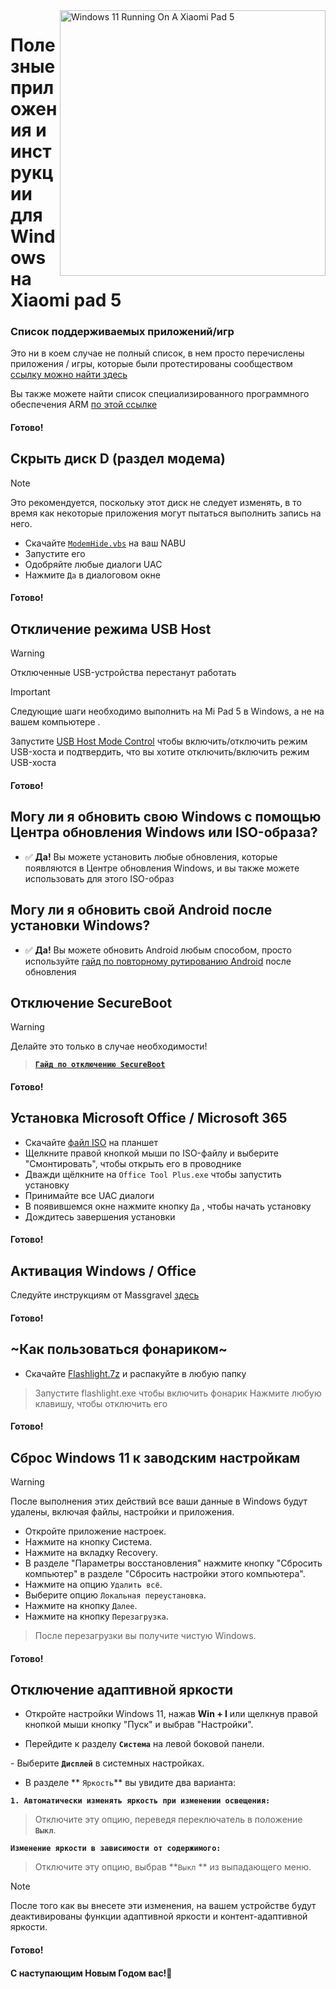 <img align="right" src="https://raw.githubusercontent.com/erdilS/Port-Windows-11-Xiaomi-Pad-5/main/nabu.png" width="425" alt="Windows 11 Running On A Xiaomi Pad 5">

# Полезные приложения и инструкции для Windows на Xiaomi pad 5

### Список поддерживаемых приложений/игр
Это ни в коем случае не полный список, в нем просто перечислены приложения / игры, которые были протестированы сообществом
[ссылку можно найти здесь](https://docs.google.com/spreadsheets/d/1XYuoySgYQE0HL573sA-0RGMX7I4lt5rWJuQ8Z8yRJNY/edit?usp=drivesdk)

Вы также можете найти список специализированного программного обеспечения ARM [по этой ссылке](https://armrepo.ver.lt/)

#### Готово!

## Скрыть диск D (раздел модема)
> [!NOTE]
> Это рекомендуется, поскольку этот диск не следует изменять, в то время как некоторые приложения могут пытаться выполнить запись на него.

- Скачайте [`ModemHide.vbs`](https://github.com/Misha803/My-Scripts/releases/tag/ModemHide) на ваш NABU
- Запустите его
- Одобряйте любые диалоги UAC 
- Нажмите `Да` в диалоговом окне


#### Готово!


## Откличение режима USB Host
> [!Warning]
> Отключенные USB-устройства перестанут работать

> [!Important]
> Следующие шаги необходимо выполнить на Mi Pad 5 в Windows, а не на вашем компьютере . 

Запустите [USB Host Mode Control](https://github.com/Misha803/My-Scripts/releases/tag/USB-Host-Mode-Control) чтобы включить/отключить режим USB-хоста и подтвердить, что вы хотите отключить/включить режим USB-хоста

#### Готово!

## Могу ли я обновить свою Windows с помощью Центра обновления Windows или ISO-образа?
- ✅ **Да!** Вы можете установить любые обновления, которые появляются в Центре обновления Windows, и вы также можете использовать для этого ISO-образ

## Могу ли я обновить свой Android после установки Windows?
- ✅ **Да!** Вы можете обновить Android любым способом, просто используйте [ гайд по повторному рутированию Android](Re-rooting-ru.md) после обновления

## Отключение SecureBoot
> [!Warning]
> Делайте это только в случае необходимости!

> [**`Гайд по отключению SecureBoot`**](/guide/English/disable-secureboot-ru.md)

#### Готово!


## Установка Microsoft Office / Microsoft 365
- Скачайте [файл ISO](https://drive.google.com/file/d/10FTyC0XBccj0BkxdIa_W_haixQz-d3to/view?usp=drivesdk) на планшет
- Щелкните правой кнопкой мыши по ISO-файлу и выберите "Смонтировать", чтобы открыть его в проводнике
- Дважди щёлкните на ```Office Tool Plus.exe``` чтобы запустить установку
- Принимайте все UAC диалоги
- В появившемся окне нажмите кнопку `Да` , чтобы начать установку 
- Дождитесь завершения установки

#### Готово!


## Активация Windows / Office
Следуйте инструкциям от Massgravel [здесь](https://github.com/massgravel/Microsoft-Activation-Scripts)


#### Готово!


## ~Как пользоваться фонариком~
 - Скачайте [Flashlight.7z](https://github.com/erdilS/Port-Windows-11-Xiaomi-Pad-5/releases/download/1.0/flashlight_fix.7z) и распакуйте в любую папку
> Запустите flashlight.exe чтобы включить фонарик
> Нажмите любую клавишу, чтобы отключить его

#### Готово!

## Сброс Windows 11 к заводским настройкам
> [!Warning]
> После выполнения этих действий все ваши данные в Windows будут удалены, включая файлы, настройки и приложения.
- Откройте приложение настроек.
- Нажмите на кнопку Система.
- Нажмите на вкладку Recovery.
- В разделе "Параметры восстановления" нажмите кнопку "Сбросить компьютер" в разделе "Сбросить настройки этого компьютера".
- Нажмите на опцию ```Удалить всё```.
- Выберите опцию ```Локальная переустановка```.
- Нажмите на кнопку `Далее`.
- Нажмите на кнопку `Перезагрузка`.
> После перезагрузки вы получите чистую Windows.

#### Готово!


## Отключение адаптивной яркости

- Откройте настройки Windows 11, нажав **Win + I** или щелкнув правой кнопкой мыши кнопку "Пуск" и выбрав "Настройки".

- Перейдите к разделу **`Система`** на левой боковой панели.

- Выберите **`Дисплей`** в системных настройках.

- В разделе ** `Яркость`** вы увидите два варианта:

**```1. Автоматически изменять яркость при изменении освещения:```**

> Отключите эту опцию, переведя переключатель в положение **`Выкл`**.
  
 **```Изменение яркости в зависимости от содержимого:```**

> Отключите эту опцию, выбрав **`Выкл` ** из выпадающего меню.

>[!NOTE]
> После того как вы внесете эти изменения, на вашем устройстве будут деактивированы функции адаптивной яркости и контент-адаптивной яркости.

 #### Готово!

 #### С наступающим Новым Годом вас!🎄















